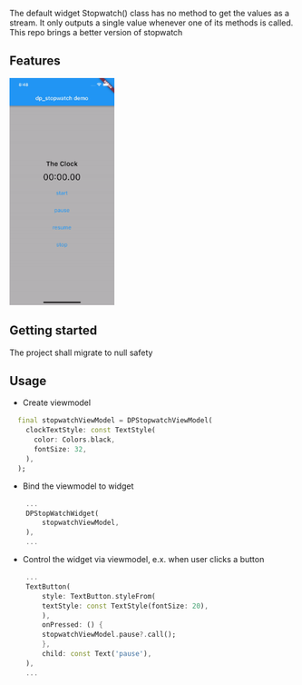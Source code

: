 The default widget Stopwatch() class has no method to get the values as a stream. It only outputs a single value whenever one of its methods is called. This repo brings a better version of stopwatch

## Features

<img src="https://github.com/HongliYu/dp_stopwatch/blob/master/demo.gif?raw=true" alt="alt text"  height="400">

## Getting started

The project shall migrate to null safety

## Usage

- Create viewmodel
```dart
  final stopwatchViewModel = DPStopwatchViewModel(
    clockTextStyle: const TextStyle(
      color: Colors.black,
      fontSize: 32,
    ),
  );
```
- Bind the viewmodel to widget
```dart
    ...
    DPStopWatchWidget(
        stopwatchViewModel,
    ),
    ...
```

- Control the widget via viewmodel, e.x. when user clicks a button
```dart
    ...
    TextButton(
        style: TextButton.styleFrom(
        textStyle: const TextStyle(fontSize: 20),
        ),
        onPressed: () {
        stopwatchViewModel.pause?.call();
        },
        child: const Text('pause'),
    ),
    ...
```
